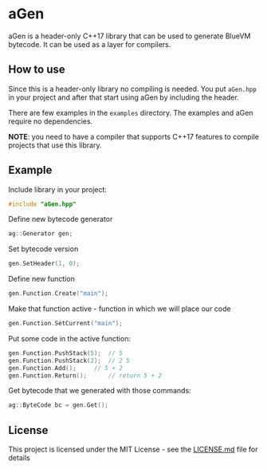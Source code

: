 #  aGen
aGen is a header-only C++17 library that can be used to generate BlueVM bytecode.
It can be used as a layer for compilers.

## How to use
Since this is a header-only library no compiling is needed. You put
`aGen.hpp` in your project and after that start using aGen by including
the header.

There are few examples in the `examples` directory. The examples and aGen
require no dependencies. 

**NOTE**: you need to have a compiler that supports C\+\+17 features
to compile projects that use this library.

## Example
Include library in your project:
```c++
#include "aGen.hpp"
```

Define new bytecode generator
```c++
ag::Generator gen;
```

Set bytecode version
```c++
gen.SetHeader(1, 0);
```

Define new function
```c++
gen.Function.Create("main");
```

Make that function active - function in which we will place our code
```c++
gen.Function.SetCurrent("main");
```

Put some code in the active function:
```c++
gen.Function.PushStack(5);	// 5
gen.Function.PushStack(2);	// 2 5
gen.Function.Add();		// 5 + 2
gen.Function.Return();		// return 5 + 2
```

Get bytecode that we generated with those commands:
```c++
ag::ByteCode bc = gen.Get();
```

## License
This project is licensed under the MIT License - see the [LICENSE.md](LICENSE.md) file for details




